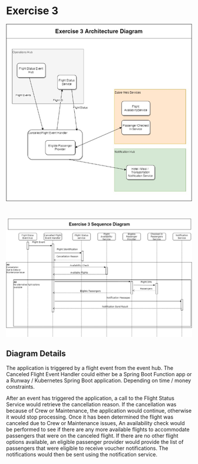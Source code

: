 # Exercise 3    

![Exercise3.architecture.jpg](ArchitectureDiagram/Exercise3.architecture.jpg?raw=true)

<br>

![Exercise3.Sequence.jpg](SequenceDiagram\Exercise3.Sequence.jpg?raw=true)


## Diagram Details
The application is triggered by a flight event from the event hub. The Canceled Flight Event Handler could either be a Spring Boot Function app or a Runway / Kubernetes Spring Boot application. Depending on time / money constraints. <br>


After an event has triggered the application, a call to the Flight Status Service would retrieve the cancellation reason. If the cancellation was because of Crew or Maintenance, the application would continue, otherwise it would stop processing. Once it has been determined the flight was canceled due to Crew or Maintenance issues, An availability check would be performed to see if there are any more available flights to accommodate passengers that were on the canceled flight. If there are no other flight options available, an eligible passenger provider would provide the list of passengers that were eligible to receive voucher notifications. The notifications would then be sent using the notification service.